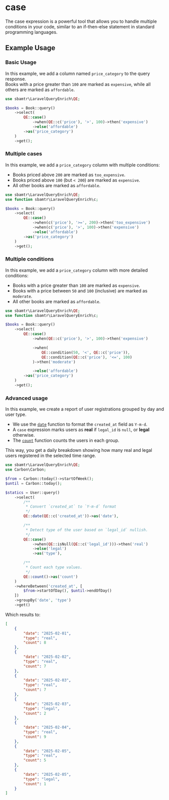 # case

The case expression is a powerful tool that allows you to handle multiple conditions in your code, similar to an
if-then-else statement in standard programming languages.

## Example Usage

### Basic Usage

In this example, we add a column named `price_category` to the query response.  
Books with a price greater than `100` are marked as `expensive`, while all others are marked as `affordable`.

```php
use sbamtr\LaravelQueryEnrich\QE;

$books = Book::query()
    ->select(
        QE::case()
            ->when(QE::c('price'), '>', 100)->then('expensive')
            ->else('affordable')
        ->as('price_category')
    )
    ->get();
```

### Multiple cases

In this example, we add a `price_category` column with multiple conditions:  
- Books priced above `200` are marked as `too_expensive`.  
- Books priced above `100` (but `< 200`) are marked as `expensive`.  
- All other books are marked as `affordable`.  

```php
use sbamtr\LaravelQueryEnrich\QE;
use function sbamtr\LaravelQueryEnrich\c;

$books = Book::query()
    ->select(
        QE::case()
            ->when(c('price'), '>=', 200)->then('too_expensive')
            ->when(c('price'), '>', 100)->then('expensive')
            ->else('affordable')
        ->as('price_category')
    )
    ->get();
```

### Multiple conditions

In this example, we add a `price_category` column with more detailed conditions:  
- Books with a price greater than `100` are marked as `expensive`.  
- Books with a price between `50` and `100` (inclusive) are marked as `moderate`.  
- All other books are marked as `affordable`.  
```php
use sbamtr\LaravelQueryEnrich\QE;
use function sbamtr\LaravelQueryEnrich\c;

$books = Book::query()
    ->select(
        QE::case()
            ->when(QE::c('price'), '>', 100)->then('expensive')

            ->when(
                QE::condition(50, '<', QE::c('price')),
                QE::condition(QE::c('price'), '<=', 100)
            )->then('moderate')

            ->else('affordable')
        ->as('price_category')
    )
    ->get();
```

### Advanced usage
In this example, we create a report of user registrations grouped by day and user type.  

- We use the [`date`](../Date/date.md) function to format the `created_at` field as `Y-m-d`.  
- A `case` expression marks users as **real** if `legal_id` is `null`, or **legal** otherwise.  
- The [`count`](../Numeric/count.md) function counts the users in each group.  

This way, you get a daily breakdown showing how many real and legal users registered in the selected time range.


```php
use sbamtr\LaravelQueryEnrich\QE;
use Carbon\Carbon;

$from = Carbon::today()->startOfWeek();
$until = Carbon::today();

$statics = User::query()
    ->select(
        /**
         * Convert `created_at` to `Y-m-d` format
         */
        QE::date(QE::c('created_at'))->as('date'),

        /**
         * Detect type of the user based on `legal_id` nullish.
         */
        QE::case()
            ->when(QE::isNull(QE::c('legal_id')))->then('real')
            ->else('legal')
            ->as('type'),

        /**
         * Count each type values.
         */
        QE::count()->as('count')
    )
    ->whereBetween('created_at', [
        $from->startOfDay(), $until->endOfDay()
    ])
    ->groupBy('date', 'type')
    ->get()
```
Which results to:
```json
[
    {
        "date": "2025-02-01",
        "type": "real",
        "count": 8
    },
    {
        "date": "2025-02-02",
        "type": "real",
        "count": 7
    },
    {
        "date": "2025-02-03",
        "type": "real",
        "count": 7
    },
    {
        "date": "2025-02-03",
        "type": "legal",
        "count": 2
    },
    {
        "date": "2025-02-04",
        "type": "real",
        "count": 9
    },
    {
        "date": "2025-02-05",
        "type": "real",
        "count": 5
    },
    {
        "date": "2025-02-05",
        "type": "legal",
        "count": 1
    }
]
```